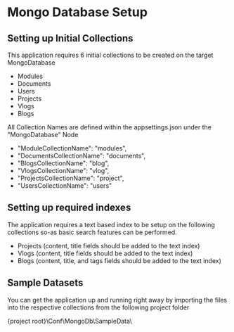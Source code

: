 # Mongo Database Setup

## Setting up Initial Collections
This application requires 6 initial collections to be created on the target MongoDatabase
- Modules
- Documents
- Users
- Projects
- Vlogs
- Blogs

All Collection Names are defined within the appsettings.json under the "MongoDatabase" Node
- "ModuleCollectionName": "modules",
- "DocumentsCollectionName": "documents",
- "BlogsCollectionName": "blog",
- "VlogsCollectionName": "vlog",
- "ProjectsCollectionName": "project",
- "UsersCollectionName": "users"

## Setting up required indexes
The application requires a text based index to be setup on the following collections so-as basic search
features can be performed.

- Projects (content, title fields should be added to the text index)
- Vlogs (content, title fields should be added to the text index)
- Blogs (content, title, and tags fields should be added to the text index)

## Sample Datasets
You can get the application up and running right away by importing the files into the respective
collections from the following project folder

{project root}\Conf\MongoDb\SampleData\